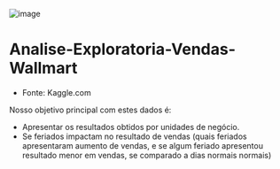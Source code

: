 ![image](https://user-images.githubusercontent.com/98396618/207462382-5d8392b2-fcc3-4573-8f44-131a67b21663.png)
# Analise-Exploratoria-Vendas-Wallmart

- Fonte: Kaggle.com

Nosso objetivo principal com estes dados é: 
- Apresentar os resultados obtidos por unidades de negócio.
- Se feriados impactam no resultado de vendas (quais feriados apresentaram aumento de vendas, e se algum feriado apresentou resultado menor em vendas, se comparado a dias normais normais)

